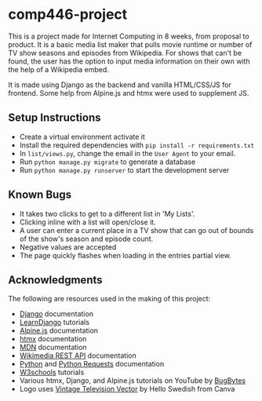 # comp446-project
This is a project made for Internet Computing in 8 weeks, from proposal to product. It is a basic media list maker that pulls movie runtime or number of TV show seasons and episodes from Wikipedia. For shows that can't be found, the user has the option to input media information on their own with the help of a Wikipedia embed.

It is made using Django as the backend and vanilla HTML/CSS/JS for frontend. Some help from Alpine.js and htmx were used to supplement JS. 

## Setup Instructions
* Create a virtual environment activate it
* Install the required dependencies with `pip install -r requirements.txt`
* In `list/views.py`, change the email in the `User Agent` to your email. 
* Run `python manage.py migrate` to generate a database
* Run `python manage.py runserver` to start the development server 

## Known Bugs
* It takes two clicks to get to a different list in 'My Lists'.
* Clicking inline with a list will open/close it.
* A user can enter a current place in a TV show that can go out of bounds of the show's season and episode count.
* Negative values are accepted 
* The page quickly flashes when loading in the entries partial view.

## Acknowledgments
The following are resources used in the making of this project: 
* [Django](https://www.djangoproject.com/) documentation
* [LearnDjango](https://learndjango.com/) tutorials
* [Alpine.js](https://alpinejs.dev/) documentation
* [htmx](https://htmx.org/) documentation
* [MDN](https://developer.mozilla.org/en-US/) documentation
* [Wikimedia REST API](https://www.mediawiki.org/wiki/Wikimedia_REST_API) documentation
* [Python](https://www.python.org/) and [Python Requests](https://docs.python-requests.org/en/latest/index.html#) documentation
* [W3schools](https://www.w3schools.com/) tutorials
* Various htmx, Django, and Alpine.js tutorials on YouTube by [BugBytes](https://www.youtube.com/@bugbytes3923)
* Logo uses [Vintage Television Vector](https://www.canva.com/icons/MAFo8xurb6g/) by Hello Swedish from Canva